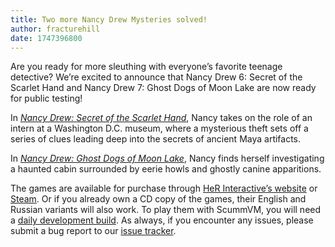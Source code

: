 ```yaml
---
title: Two more Nancy Drew Mysteries solved!
author: fracturehill
date: 1747396800
---
```


Are you ready for more sleuthing with everyone’s favorite teenage detective? We’re excited to announce that Nancy Drew 6: Secret of the Scarlet Hand and Nancy Drew 7: Ghost Dogs of Moon Lake are now ready for public testing!

In [_Nancy Drew: Secret of the Scarlet Hand_](https://wiki.scummvm.org/index.php?title=Nancy_Drew:_Secret_of_the_Scarlet_Hand), Nancy takes on the role of an intern at a Washington D.C. museum, where a mysterious theft sets off a series of clues leading deep into the secrets of ancient Maya artifacts. 

In [_Nancy Drew: Ghost Dogs of Moon Lake_](https://wiki.scummvm.org/index.php?title=Nancy_Drew:_Ghost_Dogs_of_Moon_Lake), Nancy finds herself investigating a haunted cabin surrounded by eerie howls and ghostly canine apparitions.

The games are available for purchase through [HeR Interactive’s website](https://www.herinteractive.com/shop-games/all-games/) or [Steam](https://store.steampowered.com/search/?term=nancy+drew). Or if you already own a CD copy of the games, their English and Russian variants will also work. To play them with ScummVM, you will need a [daily development build](https://www.scummvm.org/downloads/#daily). As always, if you encounter any issues, please submit a bug report to our [issue tracker](https://bugs.scummvm.org/).
